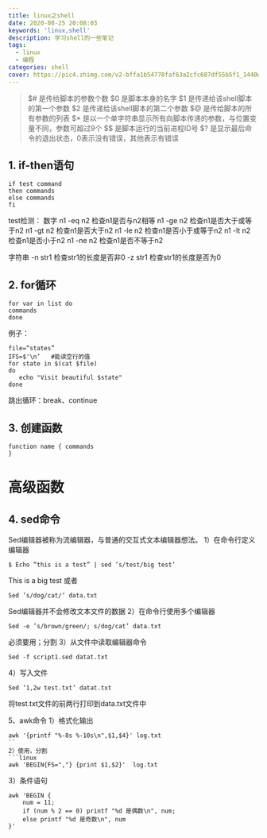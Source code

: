 ```yaml
---
title: linux之shell
date: 2020-08-25 20:08:03
keywords: 'linux,shell'
description: 学习shell的一些笔记
tags:
  - linux
  - 编程
categories: shell
cover: https://pic4.zhimg.com/v2-bffa1b54778faf63a2cfc687df55b5f1_1440w.jpg?source=172ae18b
---
```

>$# 是传给脚本的参数个数
$0 是脚本本身的名字
$1 是传递给该shell脚本的第一个参数
$2 是传递给该shell脚本的第二个参数
$@ 是传给脚本的所有参数的列表
$* 是以一个单字符串显示所有向脚本传递的参数，与位置变量不同，参数可超过9个
$$ 是脚本运行的当前进程ID号
$? 是显示最后命令的退出状态，0表示没有错误，其他表示有错误

## 1. if-then语句
```linux
if test command
then commands
else commands
fi
```
test检测：
数字
n1 -eq n2 检查n1是否与n2相等
n1 -ge n2 检查n1是否大于或等于n2
n1 -gt n2 检查n1是否大于n2
n1 -le n2 检查n1是否小于或等于n2
n1 -lt n2 检查n1是否小于n2
n1 -ne n2 检查n1是否不等于n2

字符串
-n str1 检查str1的长度是否非0
-z str1 检查str1的长度是否为0

## 2. for循环
```linux
for var in list do
commands
done
```
例子：
```linux
file=“states”
IFS=$'\n’   #能读空行的值
for state in $(cat $file)
do
   echo "Visit beautiful $state"
done
```
跳出循环：break、continue

## 3. 创建函数
```linux
function name { commands
}
```

# 高级函数
## 4. sed命令
Sed编辑器被称为流编辑器，与普通的交互式文本编辑器想法。
1）在命令行定义编辑器
```linux
$ Echo “this is a test” | sed ’s/test/big test’
```
This is a big test
或者
```linux
Sed ’s/dog/cat/‘ data.txt
```
Sed编辑器并不会修改文本文件的数据
2）在命令行使用多个编辑器
```linux
Sed -e ’s/brown/green/; s/dog/cat’ data.txt
```
必须要用；分割
3）从文件中读取编辑器命令
```linux
Sed -f script1.sed datat.txt
```
4）写入文件
```linux
Sed ‘1,2w test.txt’ datat.txt
```
将test.txt文件的前两行打印到data.txt文件中

5、awk命令
1）格式化输出
```linux
awk '{printf "%-8s %-10s\n",$1,$4}' log.txt
``
2）使用，分割
```linux
awk 'BEGIN{FS=","} {print $1,$2}'  log.txt
```
3）条件语句
```linux
awk 'BEGIN {
    num = 11; 
    if (num % 2 == 0) printf "%d 是偶数\n", num; 
    else printf "%d 是奇数\n", num 
}'
```


